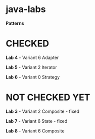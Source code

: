# java-labs

**Patterns**

# CHECKED 


**Lab 4** - Variant 6 Adapter

**Lab 5** - Variant 2 Iterator

**Lab 6** - Variant 0 Strategy

# NOT CHECKED YET

**Lab 3** - Variant 2 Composite - fixed

**Lab 7** - Variant 6 State - fixed

**Lab 8** - Variant 6 Composite
